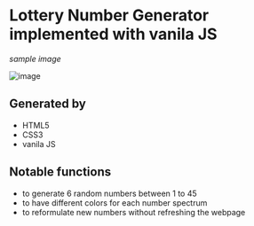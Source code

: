 # Lottery Number Generator implemented with vanila JS

*sample image*

![image](https://user-images.githubusercontent.com/80735337/113606890-7df1bd00-9640-11eb-9487-e867ac6d68cb.png)

## Generated by

- HTML5
- CSS3
- vanila JS

## Notable functions

- to generate 6 random numbers between 1 to 45
- to have different colors for each number spectrum
- to reformulate new numbers without refreshing the webpage
